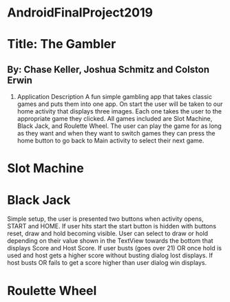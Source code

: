 # AndroidFinalProject2019
# Title: The Gambler
## By: Chase Keller, Joshua Schmitz and Colston Erwin

1. Application Description
A fun simple gambling app that takes classic games and puts them into one app. On start the user will be taken to our home activity that 
displays three images. Each one takes the user to the appropriate game they clicked. All games included are Slot Machine, Black Jack, and 
Roulette Wheel. The user can play the game for as long as they want and when they want to switch games they can press the home button to 
go back to Main activity to select their next game.

# Slot Machine

# Black Jack
Simple setup, the user is presented two buttons when activity opens, START and HOME. If user hits start the start button is hidden with 
buttons reset, draw and hold becoming visible. User can select to draw or hold depending on their value shown in the TextView towards the 
bottom that displays Score and Host Score. If user busts (goes over 21) OR once hold is used and host gets a higher score 
without busting dialog lost displays. If host busts OR fails to get a score higher than user dialog win displays.

# Roulette Wheel
